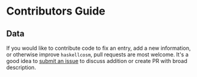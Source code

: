 # Contributors Guide

## Data

If you would like to contribute code to fix an entry, add a new information, or
otherwise improve `haskellcosm`, pull requests are most welcome. It's a good idea to
[submit an issue](https://github.com/sigrlami/haskellcosm/issues/new) to
discuss addition or create PR with broad description.
